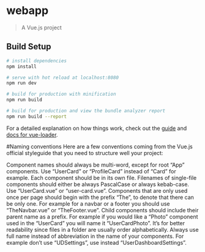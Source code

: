 # webapp

> A Vue.js project

## Build Setup

``` bash
# install dependencies
npm install

# serve with hot reload at localhost:8080
npm run dev

# build for production with minification
npm run build

# build for production and view the bundle analyzer report
npm run build --report
```

For a detailed explanation on how things work, check out the [guide](http://vuejs-templates.github.io/webpack/) and [docs for vue-loader](http://vuejs.github.io/vue-loader).

#Naming conventions
Here are a few conventions coming from the Vue.js official styleguide that you need to structure well your project:

Component names should always be multi-word, except for root “App” components. Use “UserCard” or “ProfileCard” instead of “Card” for example.
Each component should be in its own file.
Filenames of single-file components should either be always PascalCase or always kebab-case. Use “UserCard.vue” or “user-card.vue”.
Components that are only used once per page should begin with the prefix “The”, to denote that there can be only one. For example for a navbar or a footer you should use “TheNavbar.vue” or “TheFooter.vue”.
Child components should include their parent name as a prefix. For example if you would like a “Photo” component used in the “UserCard” you will name it “UserCardPhoto”. It’s for better readability since files in a folder are usually order alphabetically.
Always use full name instead of abbreviation in the name of your components. For example don’t use “UDSettings”, use instead “UserDashboardSettings”.

